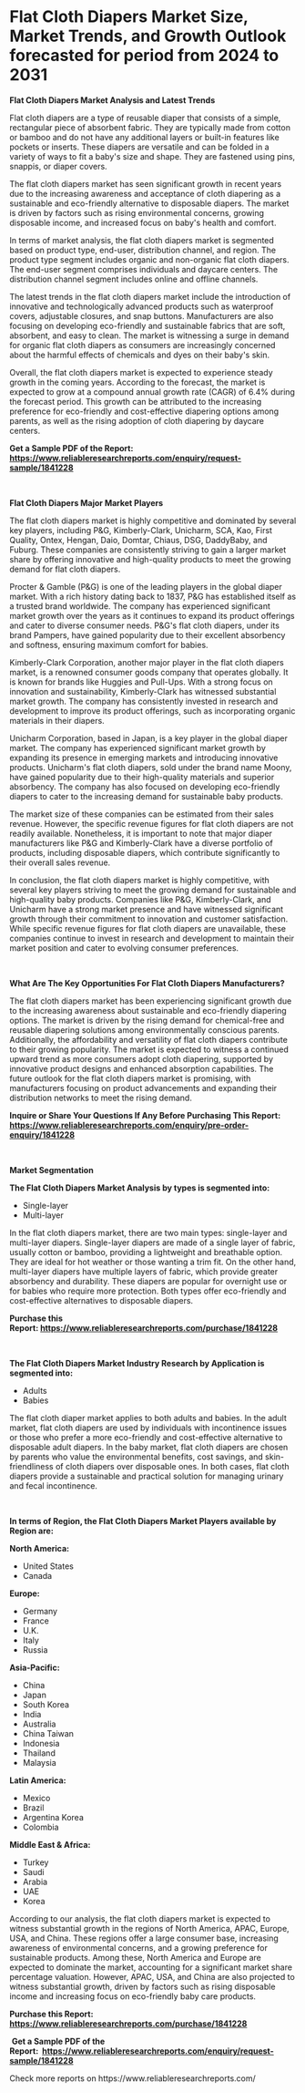 <p><h1>Flat Cloth Diapers Market Size, Market Trends, and Growth Outlook forecasted for period from 2024 to 2031</h1></p><p><strong>Flat Cloth Diapers Market Analysis and Latest Trends</strong></p>
<p><p>Flat cloth diapers are a type of reusable diaper that consists of a simple, rectangular piece of absorbent fabric. They are typically made from cotton or bamboo and do not have any additional layers or built-in features like pockets or inserts. These diapers are versatile and can be folded in a variety of ways to fit a baby's size and shape. They are fastened using pins, snappis, or diaper covers.</p><p>The flat cloth diapers market has seen significant growth in recent years due to the increasing awareness and acceptance of cloth diapering as a sustainable and eco-friendly alternative to disposable diapers. The market is driven by factors such as rising environmental concerns, growing disposable income, and increased focus on baby's health and comfort.</p><p>In terms of market analysis, the flat cloth diapers market is segmented based on product type, end-user, distribution channel, and region. The product type segment includes organic and non-organic flat cloth diapers. The end-user segment comprises individuals and daycare centers. The distribution channel segment includes online and offline channels.</p><p>The latest trends in the flat cloth diapers market include the introduction of innovative and technologically advanced products such as waterproof covers, adjustable closures, and snap buttons. Manufacturers are also focusing on developing eco-friendly and sustainable fabrics that are soft, absorbent, and easy to clean. The market is witnessing a surge in demand for organic flat cloth diapers as consumers are increasingly concerned about the harmful effects of chemicals and dyes on their baby's skin.</p><p>Overall, the flat cloth diapers market is expected to experience steady growth in the coming years. According to the forecast, the market is expected to grow at a compound annual growth rate (CAGR) of 6.4% during the forecast period. This growth can be attributed to the increasing preference for eco-friendly and cost-effective diapering options among parents, as well as the rising adoption of cloth diapering by daycare centers.</p></p>
<p><strong>Get a Sample PDF of the Report:&nbsp; <a href="https://www.reliableresearchreports.com/enquiry/request-sample/1841228">https://www.reliableresearchreports.com/enquiry/request-sample/1841228</a></strong></p>
<p>&nbsp;</p>
<p><strong>Flat Cloth Diapers Major Market Players</strong></p>
<p><p>The flat cloth diapers market is highly competitive and dominated by several key players, including P&G, Kimberly-Clark, Unicharm, SCA, Kao, First Quality, Ontex, Hengan, Daio, Domtar, Chiaus, DSG, DaddyBaby, and Fuburg. These companies are consistently striving to gain a larger market share by offering innovative and high-quality products to meet the growing demand for flat cloth diapers.</p><p>Procter & Gamble (P&G) is one of the leading players in the global diaper market. With a rich history dating back to 1837, P&G has established itself as a trusted brand worldwide. The company has experienced significant market growth over the years as it continues to expand its product offerings and cater to diverse consumer needs. P&G's flat cloth diapers, under its brand Pampers, have gained popularity due to their excellent absorbency and softness, ensuring maximum comfort for babies.</p><p>Kimberly-Clark Corporation, another major player in the flat cloth diapers market, is a renowned consumer goods company that operates globally. It is known for brands like Huggies and Pull-Ups. With a strong focus on innovation and sustainability, Kimberly-Clark has witnessed substantial market growth. The company has consistently invested in research and development to improve its product offerings, such as incorporating organic materials in their diapers.</p><p>Unicharm Corporation, based in Japan, is a key player in the global diaper market. The company has experienced significant market growth by expanding its presence in emerging markets and introducing innovative products. Unicharm's flat cloth diapers, sold under the brand name Moony, have gained popularity due to their high-quality materials and superior absorbency. The company has also focused on developing eco-friendly diapers to cater to the increasing demand for sustainable baby products.</p><p>The market size of these companies can be estimated from their sales revenue. However, the specific revenue figures for flat cloth diapers are not readily available. Nonetheless, it is important to note that major diaper manufacturers like P&G and Kimberly-Clark have a diverse portfolio of products, including disposable diapers, which contribute significantly to their overall sales revenue.</p><p>In conclusion, the flat cloth diapers market is highly competitive, with several key players striving to meet the growing demand for sustainable and high-quality baby products. Companies like P&G, Kimberly-Clark, and Unicharm have a strong market presence and have witnessed significant growth through their commitment to innovation and customer satisfaction. While specific revenue figures for flat cloth diapers are unavailable, these companies continue to invest in research and development to maintain their market position and cater to evolving consumer preferences.</p></p>
<p>&nbsp;</p>
<p><strong>What Are The Key Opportunities For Flat Cloth Diapers Manufacturers?</strong></p>
<p><p>The flat cloth diapers market has been experiencing significant growth due to the increasing awareness about sustainable and eco-friendly diapering options. The market is driven by the rising demand for chemical-free and reusable diapering solutions among environmentally conscious parents. Additionally, the affordability and versatility of flat cloth diapers contribute to their growing popularity. The market is expected to witness a continued upward trend as more consumers adopt cloth diapering, supported by innovative product designs and enhanced absorption capabilities. The future outlook for the flat cloth diapers market is promising, with manufacturers focusing on product advancements and expanding their distribution networks to meet the rising demand.</p></p>
<p><strong>Inquire or Share Your Questions If Any Before Purchasing This Report: <a href="https://www.reliableresearchreports.com/enquiry/pre-order-enquiry/1841228">https://www.reliableresearchreports.com/enquiry/pre-order-enquiry/1841228</a></strong></p>
<p>&nbsp;</p>
<p><strong>Market Segmentation</strong></p>
<p><strong>The Flat Cloth Diapers Market Analysis by types is segmented into:</strong></p>
<p><ul><li>Single-layer</li><li>Multi-layer</li></ul></p>
<p><p>In the flat cloth diapers market, there are two main types: single-layer and multi-layer diapers. Single-layer diapers are made of a single layer of fabric, usually cotton or bamboo, providing a lightweight and breathable option. They are ideal for hot weather or those wanting a trim fit. On the other hand, multi-layer diapers have multiple layers of fabric, which provide greater absorbency and durability. These diapers are popular for overnight use or for babies who require more protection. Both types offer eco-friendly and cost-effective alternatives to disposable diapers.</p></p>
<p><strong>Purchase this Report:&nbsp;<a href="https://www.reliableresearchreports.com/purchase/1841228">https://www.reliableresearchreports.com/purchase/1841228</a></strong></p>
<p>&nbsp;</p>
<p><strong>The Flat Cloth Diapers Market Industry Research by Application is segmented into:</strong></p>
<p><ul><li>Adults</li><li>Babies</li></ul></p>
<p><p>The flat cloth diaper market applies to both adults and babies. In the adult market, flat cloth diapers are used by individuals with incontinence issues or those who prefer a more eco-friendly and cost-effective alternative to disposable adult diapers. In the baby market, flat cloth diapers are chosen by parents who value the environmental benefits, cost savings, and skin-friendliness of cloth diapers over disposable ones. In both cases, flat cloth diapers provide a sustainable and practical solution for managing urinary and fecal incontinence.</p></p>
<p>&nbsp;</p>
<p><strong>In terms of Region, the Flat Cloth Diapers Market Players available by Region are:</strong></p>
<p>
    <p> <strong> North America: </strong>
        <ul>
            <li>United States</li>
            <li>Canada</li>
        </ul>
        </p> 
    <p> <strong> Europe: </strong>
        <ul>
            <li>Germany</li>
            <li>France</li>
            <li>U.K.</li>
            <li>Italy</li>
            <li>Russia</li>
        </ul>
        </p> 
    <p> <strong> Asia-Pacific: </strong>
        <ul>
            <li>China</li>
            <li>Japan</li>
            <li>South Korea</li>
            <li>India</li>
            <li>Australia</li>
            <li>China Taiwan</li>
            <li>Indonesia</li>
            <li>Thailand</li>
            <li>Malaysia</li>
        </ul>
        </p> 
    <p> <strong> Latin America: </strong>
        <ul>
            <li>Mexico</li>
            <li>Brazil</li>
            <li>Argentina Korea</li>
            <li>Colombia</li>
        </ul>
        </p> 
    <p> <strong> Middle East & Africa: </strong>
        <ul>
            <li>Turkey</li>
            <li>Saudi</li>
            <li>Arabia</li>
            <li>UAE</li>
            <li>Korea</li>
        </ul>
    </p>
    </p>
<p><p>According to our analysis, the flat cloth diapers market is expected to witness substantial growth in the regions of North America, APAC, Europe, USA, and China. These regions offer a large consumer base, increasing awareness of environmental concerns, and a growing preference for sustainable products. Among these, North America and Europe are expected to dominate the market, accounting for a significant market share percentage valuation. However, APAC, USA, and China are also projected to witness substantial growth, driven by factors such as rising disposable income and increasing focus on eco-friendly baby care products.</p></p>
<p><strong>Purchase this Report: <a href="https://www.reliableresearchreports.com/purchase/1841228">https://www.reliableresearchreports.com/purchase/1841228</a></strong></p>
<p>&nbsp;<strong>Get a Sample PDF of the Report:&nbsp;&nbsp;<a href="https://www.reliableresearchreports.com/enquiry/request-sample/1841228">https://www.reliableresearchreports.com/enquiry/request-sample/1841228</a></strong></p>
<p><strong></strong></p>
<p>Check more reports on https://www.reliableresearchreports.com/</p>